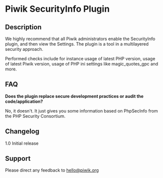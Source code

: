 # Piwik SecurityInfo Plugin

## Description

We highly recommend that all Piwik administrators enable the SecurityInfo plugin, and then view the Settings. The plugin is a tool in a multilayered security approach.

Performed checks include for instance usage of latest PHP version, usage of latest Piwik version, usage of PHP ini settings like magic_quotes_gpc and more. 

## FAQ

__Does the plugin replace secure development practices or audit the code/application?__

No, it doesn't. It just gives you some information based on PhpSecInfo from the PHP Security Consortium.

## Changelog

1.0 Initial release

## Support

Please direct any feedback to [hello@piwik.org](mailto:hello@piwik.org)
